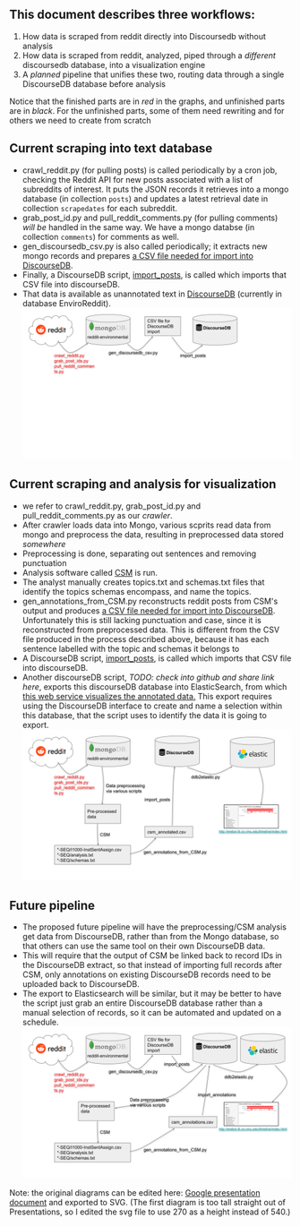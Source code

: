 
## This document describes three workflows:
  1. How data is scraped from reddit directly into Discoursedb without analysis
  2. How data is scraped from reddit, analyzed, piped through a *different* discoursedb database, into a visualization engine
  3. A *planned* pipeline that unifies these two, routing data through a single DiscourseDB database before analysis
  
  Notice that the finished parts are in *red* in the graphs, and unfinished parts are in *black*. For the unfinished parts, some of them need rewriting and for others we need to create from scratch

## Current scraping into text database
  * crawl_reddit.py (for pulling posts) is called periodically by a cron job, checking the Reddit API for new posts associated with a list of subreddits of interest.  It puts the JSON records it retrieves into a mongo database (in collection `posts`) and updates a latest retrieval date in collection `scrapedates` for each subreddit.
  * grab_post_id.py and pull_reddit_comments.py (for pulling comments) *will be* handled in the same way. We have a mongo databse (in collection `comments`) for comments as well.
  * gen_discoursedb_csv.py is also called periodically; it extracts new mongo records and prepares [a CSV file needed for import into DiscourseDB](https://github.com/DiscourseDB/discoursedb-core/tree/master/discoursedb-io-csv).
  * Finally, a DiscourseDB script, [import_posts](https://github.com/DiscourseDB/discoursedb-core/blob/master/discoursedb-io-csv/import_posts_split), is called which imports that CSV file into discourseDB.
  * That data is available as unannotated text in [DiscourseDB](http://discoursedb.github.io) (currently in database EnviroReddit).
![](images/reddit-to-discoursedb.svg)

## Current scraping and analysis for visualization
  * we refer to crawl_reddit.py, grab_post_id.py and pull_reddit_comments.py as our *crawler*.
  * After crawler loads data into Mongo, various scprits read data from mongo and preprocess the data, resulting in preprocessed data stored *somewhere*
  * Preprocessing is done, separating out sentences and removing punctuation
  * Analysis software called [CSM](https://github.com/yohanjo/Dialogue-Acts) is run.
  * The analyst manually creates topics.txt and schemas.txt files that identify the topics schemas encompass, and name the topics.
  * gen_annotations_from_CSM.py reconstructs reddit posts from CSM's output and produces [a CSV file needed for import into DiscourseDB](https://github.com/DiscourseDB/discoursedb-core/tree/master/discoursedb-io-csv).  Unfortunately this is still lacking punctuation and case, since it is reconstructed from preprocessed data.  This is different from the CSV file produced in the process described above, because it has each sentence labelled with the topic and schemas it belongs to
  * A DiscourseDB script, [import_posts](https://github.com/DiscourseDB/discoursedb-core/blob/master/discoursedb-io-csv/import_posts_split), is called which imports that CSV file into discourseDB. 
  * Another discourseDB script, *TODO: check into github and share link here*, exports this discourseDB database into ElasticSearch, from which [this web service visualizes the annotated data.](http://erebor.lti.cs.cmu.edu/timeline/index.html)  This export requires using the DiscourseDB interface to create and name a selection within this database, that the script uses to identify the data it is going to export.
![](images/reddit-to-csm.svg)

## Future pipeline
  * The proposed future pipeline will have the preprocessing/CSM analysis get data from DiscourseDB, rather than from the Mongo database, so that others can use the same tool on their own DiscourseDB data.
  * This will require that the output of CSM be linked back to record IDs in the DiscourseDB extract, so that instead of importing full records after CSM, only annotations on existing DiscourseDB records need to be uploaded back to DiscourseDB.
  * The export to Elasticsearch will be similar, but it may be better to have the script just grab an entire DiscourseDB database rather than a manual selection of records, so it can be automated and updated on a schedule. 
![](images/discoursedb-to-csm.svg)

Note: the original diagrams can be edited here: [Google presentation document](https://docs.google.com/presentation/d/1PVBqB9JszFavSs7fRTzZDT2bMSakVAS9y4JjEq8TZrM/edit#slide=id.g5195033c36_0_91) and exported to SVG. (The first diagram is too tall straight out of Presentations, so I edited the svg file to use 270 as a height instead of 540.)
